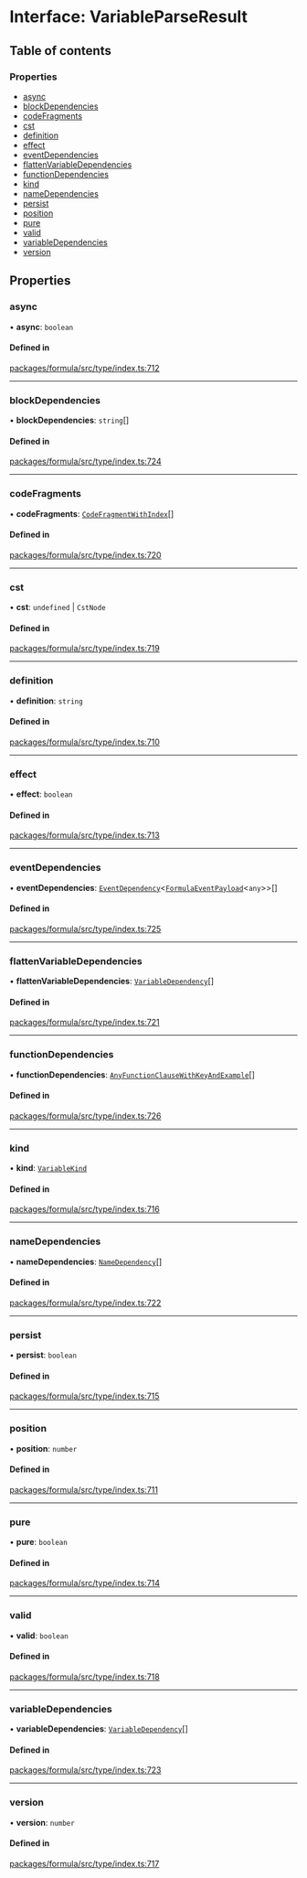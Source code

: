 # Interface: VariableParseResult

## Table of contents

### Properties

- [async](VariableParseResult.md#async)
- [blockDependencies](VariableParseResult.md#blockdependencies)
- [codeFragments](VariableParseResult.md#codefragments)
- [cst](VariableParseResult.md#cst)
- [definition](VariableParseResult.md#definition)
- [effect](VariableParseResult.md#effect)
- [eventDependencies](VariableParseResult.md#eventdependencies)
- [flattenVariableDependencies](VariableParseResult.md#flattenvariabledependencies)
- [functionDependencies](VariableParseResult.md#functiondependencies)
- [kind](VariableParseResult.md#kind)
- [nameDependencies](VariableParseResult.md#namedependencies)
- [persist](VariableParseResult.md#persist)
- [position](VariableParseResult.md#position)
- [pure](VariableParseResult.md#pure)
- [valid](VariableParseResult.md#valid)
- [variableDependencies](VariableParseResult.md#variabledependencies)
- [version](VariableParseResult.md#version)

## Properties

### <a id="async" name="async"></a> async

• **async**: `boolean`

#### Defined in

[packages/formula/src/type/index.ts:712](https://github.com/mashcard/mashcard/blob/main/packages/formula/src/type/index.ts#L712)

---

### <a id="blockdependencies" name="blockdependencies"></a> blockDependencies

• **blockDependencies**: `string`[]

#### Defined in

[packages/formula/src/type/index.ts:724](https://github.com/mashcard/mashcard/blob/main/packages/formula/src/type/index.ts#L724)

---

### <a id="codefragments" name="codefragments"></a> codeFragments

• **codeFragments**: [`CodeFragmentWithIndex`](../README.md#codefragmentwithindex)[]

#### Defined in

[packages/formula/src/type/index.ts:720](https://github.com/mashcard/mashcard/blob/main/packages/formula/src/type/index.ts#L720)

---

### <a id="cst" name="cst"></a> cst

• **cst**: `undefined` \| `CstNode`

#### Defined in

[packages/formula/src/type/index.ts:719](https://github.com/mashcard/mashcard/blob/main/packages/formula/src/type/index.ts#L719)

---

### <a id="definition" name="definition"></a> definition

• **definition**: `string`

#### Defined in

[packages/formula/src/type/index.ts:710](https://github.com/mashcard/mashcard/blob/main/packages/formula/src/type/index.ts#L710)

---

### <a id="effect" name="effect"></a> effect

• **effect**: `boolean`

#### Defined in

[packages/formula/src/type/index.ts:713](https://github.com/mashcard/mashcard/blob/main/packages/formula/src/type/index.ts#L713)

---

### <a id="eventdependencies" name="eventdependencies"></a> eventDependencies

• **eventDependencies**: [`EventDependency`](EventDependency.md)<[`FormulaEventPayload`](FormulaEventPayload.md)<`any`\>\>[]

#### Defined in

[packages/formula/src/type/index.ts:725](https://github.com/mashcard/mashcard/blob/main/packages/formula/src/type/index.ts#L725)

---

### <a id="flattenvariabledependencies" name="flattenvariabledependencies"></a> flattenVariableDependencies

• **flattenVariableDependencies**: [`VariableDependency`](VariableDependency.md)[]

#### Defined in

[packages/formula/src/type/index.ts:721](https://github.com/mashcard/mashcard/blob/main/packages/formula/src/type/index.ts#L721)

---

### <a id="functiondependencies" name="functiondependencies"></a> functionDependencies

• **functionDependencies**: [`AnyFunctionClauseWithKeyAndExample`](../README.md#anyfunctionclausewithkeyandexample)[]

#### Defined in

[packages/formula/src/type/index.ts:726](https://github.com/mashcard/mashcard/blob/main/packages/formula/src/type/index.ts#L726)

---

### <a id="kind" name="kind"></a> kind

• **kind**: [`VariableKind`](../README.md#variablekind)

#### Defined in

[packages/formula/src/type/index.ts:716](https://github.com/mashcard/mashcard/blob/main/packages/formula/src/type/index.ts#L716)

---

### <a id="namedependencies" name="namedependencies"></a> nameDependencies

• **nameDependencies**: [`NameDependency`](NameDependency.md)[]

#### Defined in

[packages/formula/src/type/index.ts:722](https://github.com/mashcard/mashcard/blob/main/packages/formula/src/type/index.ts#L722)

---

### <a id="persist" name="persist"></a> persist

• **persist**: `boolean`

#### Defined in

[packages/formula/src/type/index.ts:715](https://github.com/mashcard/mashcard/blob/main/packages/formula/src/type/index.ts#L715)

---

### <a id="position" name="position"></a> position

• **position**: `number`

#### Defined in

[packages/formula/src/type/index.ts:711](https://github.com/mashcard/mashcard/blob/main/packages/formula/src/type/index.ts#L711)

---

### <a id="pure" name="pure"></a> pure

• **pure**: `boolean`

#### Defined in

[packages/formula/src/type/index.ts:714](https://github.com/mashcard/mashcard/blob/main/packages/formula/src/type/index.ts#L714)

---

### <a id="valid" name="valid"></a> valid

• **valid**: `boolean`

#### Defined in

[packages/formula/src/type/index.ts:718](https://github.com/mashcard/mashcard/blob/main/packages/formula/src/type/index.ts#L718)

---

### <a id="variabledependencies" name="variabledependencies"></a> variableDependencies

• **variableDependencies**: [`VariableDependency`](VariableDependency.md)[]

#### Defined in

[packages/formula/src/type/index.ts:723](https://github.com/mashcard/mashcard/blob/main/packages/formula/src/type/index.ts#L723)

---

### <a id="version" name="version"></a> version

• **version**: `number`

#### Defined in

[packages/formula/src/type/index.ts:717](https://github.com/mashcard/mashcard/blob/main/packages/formula/src/type/index.ts#L717)
